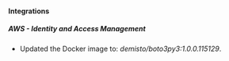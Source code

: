 
#### Integrations

##### AWS - Identity and Access Management


- Updated the Docker image to: *demisto/boto3py3:1.0.0.115129*.
